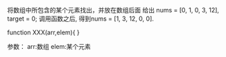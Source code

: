 将数组中所包含的某个元素找出，并放在数组后面
给出 nums = [0, 1, 0, 3, 12], target = 0; 调用函数之后, 得到nums = [1, 3, 12, 0, 0].

function XXX(arr,elem){ }

参数：
arr:数组
elem:某个元素
